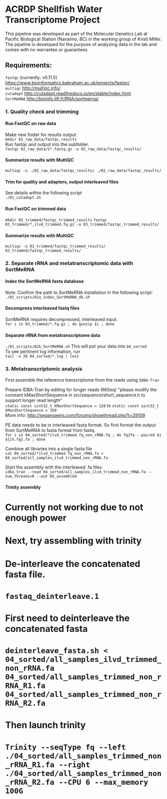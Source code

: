 # ACRDP Shellfish Water Transcriptome Project #
This pipeline was developed as part of the Molecular Genetics Lab at Pacific Biological Station (Nanaimo, BC) in the working group of Kristi Miller. The pipeline is developed for the purpose of analyzing data in the lab and comes with no warrantee or guarantees.   

## Requirements:
`fastqc` (currently: v0.11.5) https://www.bioinformatics.babraham.ac.uk/projects/fastqc/     
`multiqc`   http://multiqc.info/     
`cutadapt`  http://cutadapt.readthedocs.io/en/stable/index.html        
`SortMeRNA` http://bioinfo.lifl.fr/RNA/sortmerna/    

### 1. Quality check and trimming
#### Run FastQC on raw data   
Make new folder for results output    
`mkdir 02_raw_data/fastqc_results`    
Run fastqc and output into the subfolder.   
`fastqc 02_raw_data/S*.fastq.gz -o 02_raw_data/fastqc_results/`    

#### Summarize results with MultiQC
`multiqc -o ./02_raw_data/fastqc_results/ ./02_raw_data/fastqc_results/`   

#### Trim for quality and adapters, output interleaved files 
See details within the following script    
`./01_cutadapt.sh`

#### Run FastQC on trimmed data 
`mkdir 03_trimmed/fastqc_trimmed_results`
`fastqc 03_trimmed/*_ilvd_trimmed.fq.gz -o 03_trimmed/fastqc_trimmed_results/`

#### Summarize results with MultiQC
`multiqc -o 03_trimmed/fastqc_trimmed_results/ 03_trimmed/fastqc_trimmed_results/`     


### 2. Separate rRNA and metatranscriptomic data with SortMeRNA
#### Index the SortMeRNA fasta database
Note: Confirm the path to SortMeRNA installation in the following script:        
`./01_scripts/02a_index_SortMeRNA_db.sh`

#### Decompress interleaved fastq files
SortMeRNA requires decompressed, interleaved input.    
`for i in 03_trimmed/*.fq.gz ; do gunzip $i ; done`

#### Separate rRNA from metatranscriptome data
`./01_scripts/02b_SortMeRNA.sh`
This will put your data into `04_sorted`   
To see pertinent log information, run    
`tail -n 20 04_sorted/*.log | less`

### 3. Metatranscriptomic analysis
First assemble the reference transcriptome from the reads using `IDBA-Tran`    

Prepare IDBA-Tran by editing for longer reads (MiSeq)
"please modify the constant kMaxShortSequence in src/sequence/short_sequence.h to support longer read length"      
`static const uint32_t kMaxShortSequence = 128` to `static const uint32_t kMaxShortSequence = 350`    
More info: http://seqanswers.com/forums/showthread.php?t=29109

PE data needs to be in interleaved fasta format. So first format the output from SortMeRNA to fasta format from fastq.     
`for i in 04_sorted/*ilvd_trimmed.fq_non_rRNA.fq ; do fq2fa --paired $i ${i%.fq}.fa ; done`    

Combine all libraries into a single fasta file    
`cat 04_sorted/*ilvd_trimmed.fq_non_rRNA.fa > 04_sorted/all_samples_ilvd_trimmed_non_rRNA.fa`

Start the assembly with the interleaved .fa files.    
`idba_tran --read 04_sorted/all_samples_ilvd_trimmed_non_rRNA.fa --num_threads=8 --out 05_assembled`


#### Trinity assembly
#  Currently not working due to not enough power
#  Next, try assembling with trinity
#  De-interleave the concatenated fasta file.   
#  `fastaq_deinterleave.1 `
#  
#  First need to deinterleave the concatenated fasta    
#  `deinterleave_fasta.sh < 04_sorted/all_samples_ilvd_trimmed_non_rRNA.fa 04_sorted/all_samples_trimmed_non_rRNA_R1.fa 04_sorted/all_samples_trimmed_non_rRNA_R2.fa`
#  
#  Then launch trinity
#  `Trinity --seqType fq --left ./04_sorted/all_samples_trimmed_non_rRNA_R1.fa --right ./04_sorted/all_samples_trimmed_non_rRNA_R2.fa --CPU 6 --max_memory 100G`
#  


